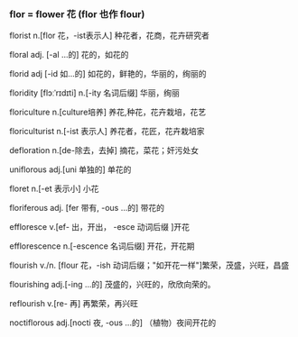 ### flor = flower 花 (flor 也作 flour)

florist n.[flor 花，-ist表示人] 种花者，花商，花卉研究者

floral adj. [-al ...的] 花的，如花的

florid adj [-id 如...的] 如花的，鲜艳的，华丽的，绚丽的

floridity [flɔːˈrɪdɪti] n.[-ity 名词后缀] 华丽，绚丽

floriculture n.[culture培养] 养花,种花，花卉栽培，花艺 

floriculturist n.[-ist 表示人] 养花者，花匠，花卉栽培家

defloration n.[de-除去，去掉] 摘花，菜花；奸污处女

uniflorous adj.[uni 单独的] 单花的

floret n.[-et 表示小] 小花

floriferous adj. [fer 带有, -ous ...的] 带花的

effloresce v.[ef- 出，开出， -esce 动词后缀 ]开花

efflorescence n.[-escence 名词后缀] 开花，开花期

flourish v./n. [flour 花，-ish 动词后缀；"如开花一样"]繁荣，茂盛，兴旺，昌盛

flourishing adj.[-ing ...的] 茂盛的，兴旺的，欣欣向荣的。

reflourish v.[re- 再] 再繁荣，再兴旺

noctiflorous adj.[nocti 夜, -ous ...的] （植物）夜间开花的